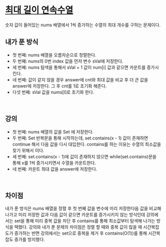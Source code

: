 # [최대 길이 연속수열](https://github.com/malvr00/Java-algorithm/blob/master/lecture2/stap2/stap3-1/src/Main.java)

숫자 값이 들어있는 nums 배열에서 1씩 증가하는 수열의 최대 개수를 구하는 문제이다.
<br/>

## 내가 푼 방식
* 첫 번째: nums 배열을 오름차순으로 정렬한다.
* 두 번쨰: nums의 0번 index 값을 먼저 변수 sVal에 저장한다.
* 세 번째: nums 탐색을 통해서 sVal + 1 값이 num[i] 값과 같으면 카운트를 증가시킨다.
* 네 번째: 값이 같지 않을 경우 answer에 cnt와 최대 값을 비교 후 더 큰 값을 answer에 저장한다. 그 후 cnt를 1로 초기화 해준다.
* 다섯 번째: sVal 값을 nums[I]로 초기화 한다.

<br/>

## 강의
* 첫 번째: nums 배열의 값을 Set 에 저장한다.
* 두 번째: Set 반복문을 통해 시작하는데, set.contains(x - 1) 값이 존재하면 continue 해서 다음 값을 다시 대입한다. contains를 하는 이유는 수열의 최소값을 찾기 위해서 이다.
* 세 번째: set.contains(x - 1)에 값이 존재하지 않으면 while(set.contains)문을 통해 x를 1씩 증가시키면서 수열을 카운트한다.
* 네 번째: 카운트 최대 값을 answer에 저장한다.


<br/>

## 차이점
내가 푼 방식은 nums 배열을 정렬 후 첫 번째 값을 변수에 미리 저장한다음 값을 비교해 나가고 미리 저장한 값과 다음 값이 같으면 카운트를 증가시키지 않는 방식인데 강의에서는 set을 통해 미리 중복 값을 차단 후 contains를 통해 최소값부터 탐색해 나가는 방식을 택했다. 강의와 내가 푼 문제의 차이점은 정렬 할 때와 중복 값이 많을 때 시간복잡도가 증가하는 반면 강의에서는 set으로 중복을 제거 후 contains(O(1))를 통해 시간복잡도 증가를 방지했다.
